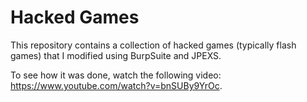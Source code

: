 # Hacked Games

This repository contains a collection of hacked games (typically flash games) that I modified using BurpSuite and JPEXS.

To see how it was done, watch the following video: https://www.youtube.com/watch?v=bnSUBy9YrOc.
